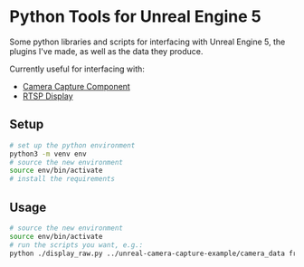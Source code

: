 # Python Tools for Unreal Engine 5

Some python libraries and scripts for interfacing with Unreal Engine 5, the
plugins I've made, as well as the data they produce.

Currently useful for interfacing with:
- [Camera Capture Component](https://github.com/finger563/unreal-camera-capture)
- [RTSP Display](https://github.com/finger563/unreal-rtsp-display)

## Setup

``` sh
# set up the python environment
python3 -m venv env
# source the new environment
source env/bin/activate
# install the requirements
```

## Usage

``` sh
# source the new environment
source env/bin/activate
# run the scripts you want, e.g.:
python ./display_raw.py ../unreal-camera-capture-example/camera_data front
```

